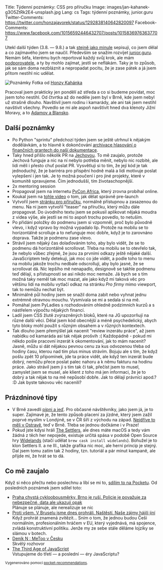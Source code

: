 Title: Týdenní poznámky: CSS pro příručku
Image: images/jan-kahanek-g3O5ZtRk2E4-unsplash.jpg
Lang: cs
Tags: týdenní poznámky, junior.guru
Twitter-Comments: https://twitter.com/honzajavorek/status/1292838140642820097
Facebook-Comments: https://www.facebook.com/10156592446432707/posts/10158369763637707


Utekl další týden (3.8. — 9.8.) a tak [stejně jako minule]({filename}2020-08-07_tydenni-poznamky-dovolenkovani-pripravy-prirucky.md) sepisuji, co jsem dělal a co zajímavého jsem se naučil. Především se snažím rozvíjet [junior.guru](https://junior.guru/). Nemám šéfa, kterému bych reportoval každý svůj krok, ale mám [podporovatele](https://junior.guru/donate/), a ty by mohlo zajímat, jestli se neflákám. Taky je to způsob, jak se sám doma nezbláznit a nepropadat pocitu, že je zase pátek a já jsem přitom nestihl nic udělat.

![Poznámky]({static}/images/jan-kahanek-g3O5ZtRk2E4-unsplash.jpg)
Fotka od [Honzy Kahánka](https://unsplash.com/@honza_kahanek)


Pracoval jsem prakticky jen pondělí až středa a co si budeme povídat, moc jsem toho nestihl. Od čtvrtka až do neděle jsem byl v Brně, kde jsem nebyl už strašně dlouho. Navštívil jsem rodinu i kamarády, ale ani tak jsem nestihl navštívit všechny. Povedlo se mi ale aspoň navštívit hned dva klenoty Jižní Moravy, a to [Adamov a Blansko](https://www.idnes.cz/brno/zpravy/pruvodce-to-je-brno-stanislav-biler.A170405_2317327_brno-zpravy_krut/foto/KRU6a610a_Vstiek.JPG).


## Další poznámky

- Po Python "sprintu" předchozí týden jsem se ještě utrhnul k nějakým dodělávkám, a to hlavně k dokončování [archivace hlasování o finančních grantech do naší dokumentace](https://github.com/pyvec/docs.pyvec.org/pull/146).
- Taky hned přišlo několik PR na [Jechovou](https://github.com/pyvec/jechova/). To mě zaujalo, protože Jechová funguje a nic na ní nebylo potřeba měnit, nebylo nic rozbité, ale lidi měli i přesto chuť poslat PR. Vysvětluji si to tím, že její kód je tak jednoduchý, že je bariréra pro přispění hodně malá a lidi motivuje poslat vylepšení i jen tak. Je to možná poučení i pro jiné projekty, které v komunitě spravujeme. Čím jednodušší, tím životaschopnější.
- 2x mentoring session
- Propagoval jsem na internetu [PyCon Africa](https://africa.pycon.org/), který zrovna probíhal online.
- Koukal jsem na [tohle video](https://twitter.com/goodmarketinghq/status/1281592433931948033?s=12) o tom, jak dělat správně pre-launch
- Vytvořil jsem [stránku pro příručku](https://junior.guru/candidate-handbook/), normálně přístupnou a zasazenou do menu. Na ni jsem vytvořil "teaser" na příručku, který můžu dále propagovat. Do úvodního textu jsem se pokusil aplikovat nějaká moudra z videa výše, ale jestli se mi to aspoň trochu povedlo, to netuším.
- Po přidání položky do podmenu jsem si vzpomněl, proč bylo původně vlevo, i když vpravo by možná vypadalo líp. Protože na mobilu se to horizontálně scrolluje a to nefunguje moc dobře, když je to zarovnáno doprava. Takže je podmenu zase vlevo.
- Strávil jsem nějaký čas dolaďováním toho, aby bylo vidět, že se to podmenu dá horizontálně scrollovat. Třeba na mobilu se to otevřelo tak, že nebylo vůbec zřejmé, že jsou za prvními odkazy ještě nějaké další. JavaScriptem tedy detekuji, jak moc co jde vidět, a podle toho to menu na mobilu jakože trochu nedbale odscrolluji, aby bylo jasné, že se scrollovat dá. Nic lepšího mě nenapadlo, designově se takhle podmenu teď dělají, s přístupností se asi nikdo moc nemaže. Já bych se s tím možná taky neměl tak moc mazat, ale jako když mi taková věc pro většinu lidí na mobilu vytlačí odkaz na stránku _Pro firmy_ mimo viewport, tak to nemůžu nechat být.
- Minimálně půl hodiny jsem se snažil doma zabít nebo vyhnat jednu extrémně otravnou mouchu. Vysmívala se mi a sedala si na mě.
- Pomáhal jsem PyLadies s rozhodováním ohledně podzimních kurzů a s nástřelem výpočtu nějakých financí.
- Ladil jsem CSS žlutě zvýrazněných bloků, které na JG upozorňují na různé další věci. Dělal jsem kód obecnější a méně psychedelický, abych tyto bloky mohl použít s různým obsahem a v různých kontextech.
- Tak dlouho jsem přemýšlel jak nacenit "review inzerátu práce", až jsem nabídku od kamaráda asi tak nějak prošvih :( Každopádně - pokud mi někdo pošle pracovní inzerát k okomentování, jak to mám nacenit? Jasně, můžu si dát nějakou pevnou cenu za kus odvozenou třeba od hodiny času, kterou nad tím plus minus strávím. Bojuju ale s tím, že když pošlu zpět 10 připomínek, jde ta práce vidět, ale když ten inzerát bude dobrý, nemůžu přece poslat palec nahoru a k němu fakturu na hodinu práce. Jako strávil jsem ji s tím tak či tak, přečíst jsem to musel, zamyslet jsem se musel, ale klient z toho má jen informaci, že je to dobrý a tak nějak to na mě nepůsobí dobře. Jak to dělají právníci apod.? :D Jak byste takovou věc nacenili?


## Prázdninové tipy

- V Brně zavedli [pípni a jeď](https://pipniajed.cz/). Pro občasné návštěvníky, jako jsem já, je to super. Zajímavé je, že tento způsob placení za jízdné, který jsem zažil poprvé myslím v Londýně, se v ČR šíří z východu na západ. [Nejdříve to měli v Ostravě](https://www.lupa.cz/clanky/daniel-morys-dopravniho-podniku-ostrava-stavime-mhd-rizenou-pomoci-dat/), teď v Brně. Třeba se jednou dočkáme i v Praze!
- Pokud jste kdysi hráli [The Settlers](https://en.wikipedia.org/wiki/The_Settlers), ale dnes máte macOS a tedy vám žádná z těch her nepojede, existuje určitá spása v podobě Open Source hry [Widelands](https://www.widelands.org/) (stačí udělat `brew cask install widelands`). Bohužel je to klon Settlers II. a ne III., takže grafika nic moc, ale herní princip je stejný. Dal jsem tomu zatím tak 2 hodiny, tzn. tutoriál a pár minut kampaně, ale přijde mi, že hrát se to dá.


## Co mě zaujalo

Když si něco přečtu nebo poslechnu a líbí se mi to, [sdílím to na Pocketu](https://getpocket.com/@honzajavorek). Od posledních poznámek jsem sdílel toto:

- [Praha chystá cykloobousměrky, Brno je ruší. Policie je považuje za nebezpečné, data ale ukazují opak](https://t.co/k0ICbaUfsx?ssr=true)<br>Plánuje se plánuje, ale nerealizuje se nic
- [Proti všem. V Bruselu jsme dnes prohráli. Naštěstí. Naše zájmy hájili jiní](https://nazory.aktualne.cz/proti-vsem-v-bruselu-jsme-dnes-prohrali-nastesti-nase-zajmy/r~11aa3ea2cb4711eaa7deac1f6b220ee8/)<br>Když prohrát znamená zvítězit… Sním o tom, že jednou budou Češi normálním, profesionálním hráčem v EU, který vyjednává, má spojence, zvládá konstruktivní politiku. Jenže my ze sebe stále děláme lojzíky se slámou v botech.
- [Deník N : MeToo v Česku](https://t.co/cMgqw9pObf?ssr=true)<br>Skvělý rozhovor
- [The Third Age of JavaScript](https://www.swyx.io/writing/js-third-age/)<br>Vstupujeme do třetí — a poslední — éry JavaScriptu?

<small>Vygenerováno pomocí <a href="https://pypi.org/project/pocket-recommendations/">pocket-recommendations</a>.</small>
